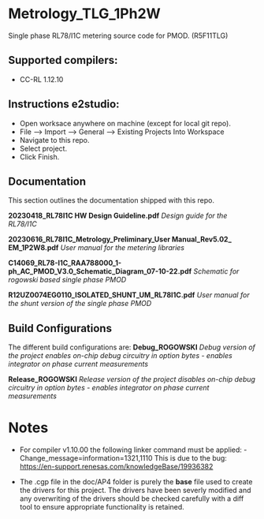 # Metrology_TLG_1Ph2W
Single phase RL78/I1C metering source code for PMOD. (R5F11TLG)

## Supported compilers:
- CC-RL 1.12.10

## Instructions e2studio:
- Open worksace anywhere on machine (except for local git repo).
- File --> Import --> General --> Existing Projects Into Workspace
- Navigate to this repo.
- Select project.
- Click Finish.

## Documentation
This section outlines the documentation shipped with this repo.

**20230418_RL78I1C HW Design Guideline.pdf**
*Design guide for the RL78/I1C*

**20230616_RL78I1C_Metrology_Preliminary_User Manual_Rev5.02_ EM_1P2W8.pdf**
*User manual for the metering libraries*

**C14069_RL78-I1C_RAA788000_1-ph_AC_PMOD_V3.0_Schematic_Diagram_07-10-22.pdf**
*Schematic for rogowski based single phase PMOD*

**R12UZ0074EG0110_ISOLATED_SHUNT_UM_RL78I1C.pdf**
*User manual for the shunt version of the single phase PMOD*

## Build Configurations
The different build configurations are:
**Debug_ROGOWSKI**
*Debug version of the project enables on-chip debug circuitry in option bytes - enables integrator on phase current measurements*

**Release_ROGOWSKI**
*Release version of the project disables on-chip debug circuitry in option bytes - enables integrator on phase current measurements*

# Notes
- For compiler v1.10.00 the following linker command must be applied: -Change_message=information=1321,1110
This is due to the bug: https://en-support.renesas.com/knowledgeBase/19936382

- The .cgp file in the doc/AP4 folder is purely the **base** file used to create the drivers for this project.
The drivers have been severly modified and any overwriting of the drivers should be checked carefully with a diff tool to ensure appropriate functionality is retained.

